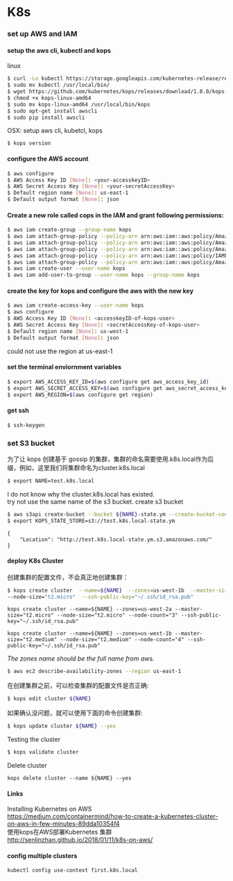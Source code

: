 # K8s

### set up AWS and IAM
#### setup the aws cli, kubectl and kops<br>
linux
```Bash
$ curl -Lo kubectl https://storage.googleapis.com/kubernetes-release/release/$(curl -s https://storage.googleapis.com/kubernetes-release/release/stable.txt)/bin/linux/amd64/kubectl && chmod +x kubectl
$ sudo mv kubectl /usr/local/bin/
$ wget https://github.com/kubernetes/kops/releases/download/1.8.0/kops-linux-amd64
$ chmod +x kops-linux-amd64
$ sudo mv kops-linux-amd64 /usr/local/bin/kops
$ sudo apt-get install awscli
$ sudo pip install awscli
```
OSX: setup aws cli, kubetcl, kops
```
$ kops version
```

#### configure the AWS account
```Bash
$ aws configure
$ AWS Access Key ID [None]: <your-accesskeyID>
$ AWS Secret Access Key [None]: <your-secretAccessKey>
$ Default region name [None]: us-east-1
$ Default output format [None]: json
```
#### Create a new role called cops in the IAM and grant following permissions:
```bash
$ aws iam create-group --group-name kops
$ aws iam attach-group-policy --policy-arn arn:aws:iam::aws:policy/AmazonEC2FullAccess --group-name kops
$ aws iam attach-group-policy --policy-arn arn:aws:iam::aws:policy/AmazonRoute53FullAccess --group-name kops
$ aws iam attach-group-policy --policy-arn arn:aws:iam::aws:policy/AmazonS3FullAccess --group-name kops
$ aws iam attach-group-policy --policy-arn arn:aws:iam::aws:policy/IAMFullAccess --group-name kops
$ aws iam attach-group-policy --policy-arn arn:aws:iam::aws:policy/AmazonVPCFullAccess --group-name kops
$ aws iam create-user --user-name kops
$ aws iam add-user-to-group --user-name kops --group-name kops
```
#### create the key for kops and configure the aws with the new key
```bash
$ aws iam create-access-key --user-name kops
$ aws configure
$ AWS Access Key ID [None]: <accesskeyID-of-kops-user>
$ AWS Secret Access Key [None]: <secretAccessKey-of-kops-user>
$ Default region name [None]: us-west-1
$ Default output format [None]: json
```
could not use the region at us-east-1
#### set the terminal enviornment variables
```bash
$ export AWS_ACCESS_KEY_ID=$(aws configure get aws_access_key_id)
$ export AWS_SECRET_ACCESS_KEY=$(aws configure get aws_secret_access_key)
$ export AWS_REGION=$(aws configure get region)
```
#### get ssh
```bash
$ ssh-keygen
```
### set S3 bucket
  为了让 kops 创建基于 gossip 的集群，集群的命名需要使用.k8s.local作为后缀，例如，这里我们将集群命名为cluster.k8s.local
```bash
$ export NAME=test.k8s.local
```
I do not know why the cluster.k8s.local has existed.<br>
try not use the same name of the s3 bucket.
create s3 bucket

```bash
$ aws s3api create-bucket --bucket ${NAME}-state.ym --create-bucket-configuration LocationConstraint=$AWS_REGION
$ export KOPS_STATE_STORE=s3://test.k8s.local-state.ym
```
```
{
    "Location": "http://test.k8s.local-state.ym.s3.amazonaws.com/"
}
```

#### deploy K8s Cluster
创建集群的配置文件，不会真正地创建集群：
```bash
$ kops create cluster  --name=${NAME}  --zones=us-west-1b  --master-size="t2.micro" \
--node-size="t2.micro"  --ssh-public-key="~/.ssh/id_rsa.pub"
```
```
kops create cluster --name=${NAME} --zones=us-west-2a --master-size="t2.micro" --node-size="t2.micro" --node-count="3" --ssh-public-key="~/.ssh/id_rsa.pub"
 ```
 ```
 kops create cluster --name=${NAME} --zones=us-west-1b --master-size="t2.medium" --node-size="t2.medium" --node-count="4" --ssh-public-key="~/.ssh/id_rsa.pub"
 ```
*The zones name should be the full name from aws.<br>*
```bash
$ aws ec2 describe-availability-zones --region us-east-1
```

在创建集群之前，可以检查集群的配置文件是否正确:<br>
```bash
$ kops edit cluster ${NAME}
```
如果确认没问题，就可以使用下面的命令创建集群:<br>
```bash
$ kops update cluster ${NAME} --yes
```
Testing the cluster
```bash
$ kops validate cluster
```
Delete cluster
```
kops delete cluster --name ${NAME} --yes
```

#### Links
Installing Kubernetes on AWS<br>https://medium.com/containermind/how-to-create-a-kubernetes-cluster-on-aws-in-few-minutes-89dda10354f4<br>
使用kops在AWS部署Kubernetes 集群<br>http://senlinzhan.github.io/2018/01/11/k8s-on-aws/<br>
#### config multiple clusters
```
kubectl config use-context first.k8s.local
```
